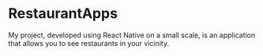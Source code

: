 # RestaurantApps

My project, developed using React Native on a small scale, is an application that allows you to see restaurants in your vicinity.
